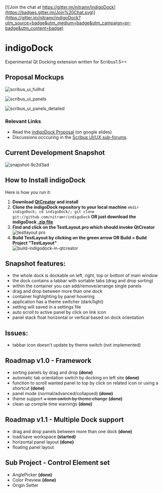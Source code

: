 [![Join the chat at https://gitter.im/nitramr/indigoDock](https://badges.gitter.im/Join%20Chat.svg)](https://gitter.im/nitramr/indigoDock?utm_source=badge&utm_medium=badge&utm_campaign=pr-badge&utm_content=badge)
# indigoDock 
Experimental Qt Docking extension written for Scribus1.5>=  

## Proposal Mockups
![scribus_ui_fullhd](https://cloud.githubusercontent.com/assets/4140247/10866901/27f00cba-8014-11e5-91f8-8894712e08ce.png)

![scribus_ui_panels](https://cloud.githubusercontent.com/assets/4140247/10866907/6fe10a9c-8014-11e5-9d46-8fd4ec9ecc33.png)

![scribus_ui_panels_detailed](https://cloud.githubusercontent.com/assets/4140247/10866918/5d8ae97a-8015-11e5-85ad-a27eeaaad4ce.png)

### Relevant Links 
* Read the [indigoDock Proposal](https://goo.gl/T4gFd5) (on google slides)  
* Discussions occcuring in the [Scribus UI/UX sub-forums](http://forums.scribus.net/index.php/topic,1617.0.html).  

## Current Development Snapshot
![snapshot-9c2d3ad](https://cloud.githubusercontent.com/assets/4140247/12284558/1a9f278a-b976-11e5-8402-4f50e6f9fbf9.gif)


## How to Install indigoDock
Here is how you run it:  
1. **Download [QtCreator](http://www.qt.io/download-open-source/) and install**  
2. **Clone the indigoDock repository to your local machine** ```mkdir indigoDock; cd indigoDock/; git clone git://github.com/nitramr/indigoDock``` **OR just download the indigoDock [.zip file](https://github.com/nitramr/indigoDock/archive/master.zip)**  
3. **Find and click on the TestLayout.pro which should invoke QtCreator**  
![testlayout pro](https://cloud.githubusercontent.com/assets/15112256/14962010/02eca01c-109d-11e6-8f3a-b7a229af5b92.png)  
4. **Build TestLayout by clicking on the green arrow OR Build > Build Project "TestLayout"**  
![build-indigodock-in-qtcreator](https://cloud.githubusercontent.com/assets/4140247/10866388/01e7e67e-7ffa-11e5-852c-0176e022c647.jpg)  

## Snapshot features:
* the whole dock is dockable on left, right, top or bottom of main window  
* the dock contains a tabbar with sortable tabs (drag and drop sorting)  
* within the container you can add/remove/arrange single panels  
* drag and drop between more than one dock  
* container highlighting by panel hovering  
* application has a theme switcher (dark/light)  
* setting will saved in a settings file  
* auto scroll to active panel by click on link icon  
* panel stack float horizontal or vertical based on dock orientation  


## Issues:
* tabbar icon doesn't update by theme switch (not implemented)  


## Roadmap v1.0 - Framework
* sorting panels by drag and drop **(done)**  
* automatic tab orientation switch by docking on left site **(done)**  
* function to scroll wanted panel to top by click on related icon or using a shortcut **(done)**  
* panel mode (normal/advanced/collapsed) **(done)**  
* theme support ~~+ icon switch by theme change~~ **(done)**  
* clean up compile time warnings **(done)**  

## Roadmap v1.1 - Multiple Dock support
* drag and drop panels between more than one dock **(done)**  
* load/save workspace **(started)**  
* horizontal panel layout **(done)**  
* floating panel layout  

## Sub Project - Control Element set
* AnglePicker **(done)**  
* Color Preview **(done)**  
* Origin Setter  
